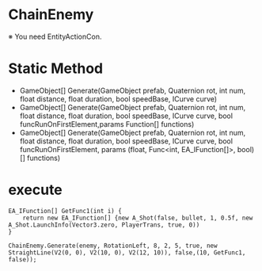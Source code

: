 # ChainEnemy
※ You need EntityActionCon.

# Static Method

* GameObject[] Generate(GameObject prefab, Quaternion rot, int num, float distance, float duration, bool speedBase, ICurve curve)
* GameObject[] Generate(GameObject prefab, Quaternion rot, int num, float distance, float duration, bool speedBase, ICurve curve, bool funcRunOnFirstElement,params Function[] functions)
* GameObject[] Generate(GameObject prefab, Quaternion rot, int num, float distance, float duration, bool speedBase, ICurve curve, bool funcRunOnFirstElement, params (float, Func<int, EA_IFunction[]>, bool)[] functions)

# execute

```
EA_IFunction[] GetFunc1(int i) {
    return new EA_IFunction[] {new A_Shot(false, bullet, 1, 0.5f, new A_Shot.LaunchInfo(Vector3.zero, PlayerTrans, true, 0))
}

ChainEnemy.Generate(enemy, RotationLeft, 8, 2, 5, true, new StraightLine(V2(0, 0), V2(10, 0), V2(12, 10)), false,(10, GetFunc1, false));
```
